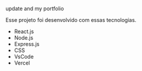 
update and my portfolio

Esse projeto foi desenvolvido com essas tecnologias.

- React.js
- Node.js
- Express.js
- CSS
- VsCode
- Vercel
